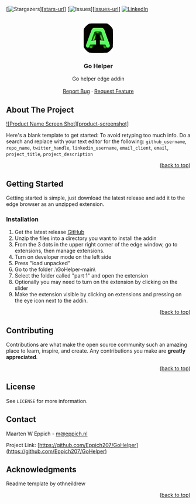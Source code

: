 

[![Stargazers][stars-shield]][[stars-url]]
[![Issues][issues-shield]][[issues-url]]
[![LinkedIn][linkedin-shield]][linkedin-url]


<!-- PROJECT LOGO -->
<br />
<div align="center">
  <a href="https://github.com/Eppich207/GoHelper/">
    <img src="/part1/icons/aa128.png" alt="Logo" width="80" height="80">
  </a>

<h3 align="center">Go Helper</h3>

  <p align="center">
    Go helper edge addin
    <br />
    <br />
    <a href="https://github.com/Eppich207/GoHelper/issues/new?labels=bug">Report Bug</a>
    ·
    <a href="https://github.com/Eppich207/GoHelper/issues/new?labels=enhancement">Request Feature</a>
  </p>
</div>

## About The Project

[![Product Name Screen Shot][product-screenshot]](https://example.com)

Here's a blank template to get started: To avoid retyping too much info. Do a search and replace with your text editor for the following: `github_username`, `repo_name`, `twitter_handle`, `linkedin_username`, `email_client`, `email`, `project_title`, `project_description`


<p align="right">(<a href="#readme-top">back to top</a>)</p>


<!-- GETTING STARTED -->
## Getting Started

Getting started is simple, just download the latest release and add it to the edge browser as an unzipped extension.

### Installation

1. Get the latest release [GitHub](https://github.com/Eppich207/GoHelper/archive/refs/heads/main.zip)
2. Unzip the files into a directory you want to install the addin
3. From the 3 dots in the upper right corner of the edge window, go to extensions, then manage extensions.
4. Turn on developer mode on the left side
5. Press "load unpacked"
6. Go to the folder .\GoHelper-main\
7. Select the folder called "part 1" and open the extension
8. Optionally you may need to turn on the extension by clicking on the slider
9. Make the extension visible by clicking on extensions and pressing on the eye icon next to the addin.

<p align="right">(<a href="#readme-top">back to top</a>)</p>


<!-- CONTRIBUTING -->
## Contributing

Contributions are what make the open source community such an amazing place to learn, inspire, and create. Any contributions you make are **greatly appreciated**.

<p align="right">(<a href="#readme-top">back to top</a>)</p>


<!-- LICENSE -->
## License

See `LICENSE` for more information.


<!-- CONTACT -->
## Contact

Maarten W Eppich - m@eppich.nl

Project Link: [https://github.com/Eppich207/GoHelper](https://github.com/Eppich207/GoHelper)


<!-- ACKNOWLEDGMENTS -->
## Acknowledgments
Readme template by othneildrew

<p align="right">(<a href="#readme-top">back to top</a>)</p>


<!-- MARKDOWN LINKS & IMAGES -->
<!-- https://www.markdownguide.org/basic-syntax/#reference-style-links -->
[contributors-shield]: https://img.shields.io/github/contributors/Eppich207/GoHelper.svg?style=for-the-badge
[contributors-url]: https://github.com/Eppich207/GoHelper/graphs/contributors
[forks-shield]: https://img.shields.io/github/forks/Eppich207/GoHelper.svg?style=for-the-badge
[forks-url]: https://github.com/Eppich207/GoHelper/network/members
[stars-shield]: https://img.shields.io/github/stars/Eppich207/GoHelper.svg?style=for-the-badge
[stars-url]: https://github.com/Eppich207/GoHelper/stargazers
[issues-shield]: https://img.shields.io/github/issues/Eppich207/GoHelper.svg?style=for-the-badge
[issues-url]: https://github.com/Eppich207/GoHelper/issues
[license-shield]: https://img.shields.io/github/license/Eppich207/GoHelper.svg?style=for-the-badge
[license-url]: https://github.com/Eppich207/GoHelper/blob/master/LICENSE.txt
[linkedin-shield]: https://img.shields.io/badge/-LinkedIn-black.svg?style=for-the-badge&logo=linkedin&colorB=555
[linkedin-url]: https://www.linkedin.com/in/maarten-w-eppich-98b1bb168/

